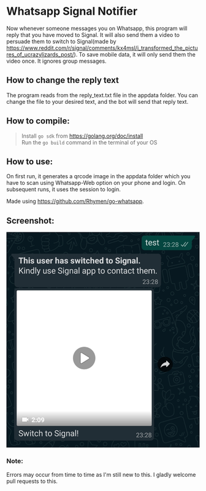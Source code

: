 # Whatsapp Signal Notifier

Now whenever someone messages you on Whatsapp, this program will reply that you have moved to Signal.
It will also send them a video to persuade them to switch to Signal(made by https://www.reddit.com/r/signal/comments/kx4msl/i_transformed_the_pictures_of_ucrazylizards_post/).
To save mobile data, it will only send them the video once. It ignores group messages.

## How to change the reply text
The program reads from the reply_text.txt file in the appdata folder. You can change the file to your desired text, and the bot will send that reply text.


## How to compile:
> Install `go sdk` from https://golang.org/doc/install \
> Run the `go build` command in the terminal of your OS

## How to use:
On first run, it generates a qrcode image in the appdata folder which you have to scan using Whatsapp-Web option on your phone and login.
On subsequent runs, it uses the session to login.

Made using https://github.com/Rhymen/go-whatsapp. 

## Screenshot:

![Screenshot of reply](Screenshot.jpg)

### Note:
Errors may occur from time to time as I'm still new to this. I gladly welcome pull requests to this.
